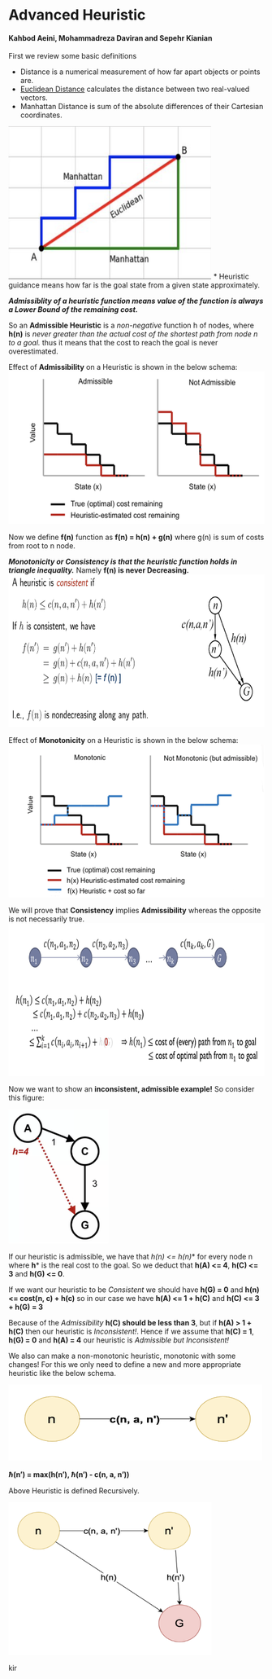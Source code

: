 # Advanced Heuristic
#### Kahbod Aeini, Mohammadreza Daviran and Sepehr Kianian

First we review some basic definitions

* Distance is a numerical measurement of how far apart objects or points are.
* [Euclidean Distance](https://en.wikipedia.org/wiki/Euclidean_distance) calculates the distance between two real-valued vectors.
* Manhattan Distance is sum of the absolute differences of their Cartesian coordinates.
<img src="distance.png" alt="distance" width="400" height="300"/>
* Heuristic guidance means how far is the goal state from a given state approximately.

***Admissiblity of a heuristic function means value of the function is always a Lower Bound of the remaining cost.***

So an **Admissible Heuristic** is a *non-negative* function h of nodes, where **h(n)** is *never greater than the actual cost of the shortest path from node n to a goal.* thus it means that the cost to reach the goal is never overestimated.

Effect of **Admissibility** on a Heuristic is shown in the below schema:
<img src="admissible.png" alt="admissible" width="600" height="300"/>

Now we define **f(n)** function as **f(n) = h(n) + g(n)** where g(n) is sum of costs from root to n node.

***Monotonicity or Consistency is that the heuristic function holds in triangle inequality.*** Namely **f(n) is never Decreasing.**
<img src="consistency.png" alt="consistency" width="600" height="300"/>

Effect of **Monotonicity** on a Heuristic is shown in the below schema:
<img src="monotonic.png" alt="monotonic" width="600" height="300"/>

We will prove that **Consistency** implies **Admissibility** whereas the opposite is not necessarily true.
<img src="proof.png" alt="proof" width="800" height="300"/>


Now we want to show an **inconsistent, admissible example!**
So consider this figure:

![example](example.png)


If our heuristic is admissible, we have that **h(n) <= h*(n)** for every node n where **h*** is the real cost to the goal. So we deduct that **h(A) <= 4**, **h(C) <= 3** and **h(G) <= 0**.

If we want our heuristic to be *Consistent* we should have **h(G) = 0** and **h(n) <= cost(n, c) + h(c)** so in our case we have **h(A) <= 1 + h(C)** and **h(C) <= 3 + h(G) = 3**

Because of the *Admissibility* **h(C) should be less than 3**, but if **h(A) > 1 + h(C)** then our heuristic is *Inconsistent!*. Hence if we assume that **h(C) = 1**, **h(G) = 0** and **h(A) = 4** our heuristic is *Admissible but Inconsistent!*


We also can make a non-monotonic heuristic, monotonic with some changes!
For this we only need to define a new and more appropriate heuristic like the below schema.

<img src="Screen Shot 1400-08-05 at 00.31.06.png" alt="new heuristic" width="500" height="150"/>

**ℏ(n’) = max(h(n’), ℏ(n’) - c(n, a, n’))**

Above Heuristic is defined Recursively.

<img src="heuristic proof.png" alt="heuristic proof" width="400" height="300"/>

kir